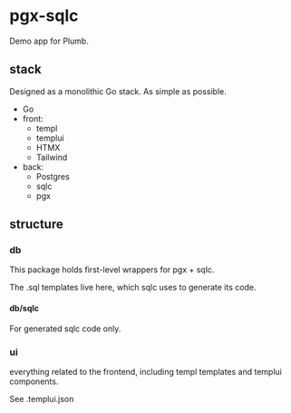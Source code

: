 # pgx-sqlc

Demo app for Plumb.

## stack

Designed as a monolithic Go stack. As simple as possible.

* Go
* front:
  * templ
  * templui
  * HTMX
  * Tailwind
* back:
  * Postgres
  * sqlc
  * pgx

## structure

### db

This package holds first-level wrappers for pgx + sqlc.

The .sql templates live here, which sqlc uses to generate its code.

#### db/sqlc

For generated sqlc code only.

### ui

everything related to the frontend, including templ templates and templui components.

See .templui.json
